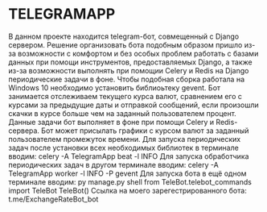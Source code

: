 # TELEGRAMAPP
В данном проекте находится telegram-бот, совмещенный с Django сервером. Решение организовать бота подобным образом пришло из-за возможности с комфортом и без особых проблем работать с базами данных при помощи инструментов, предоставляемых Django, а также из-за возможности выполнять при помощии Celery и Redis на Django периодические задачи в фоне. Чтобы подобная сборка работала на Windows 10 необходимо установить библиоьтеку gevent. Бот занимается отслеживаем текущего курса валют, сравнением его с курсами за предыдущие даты и отправкой сообщений, если произошли скачки в курсе больше чем на заданный пользователем процент. Данные задачи бот выполняет в фоне при помощи Celery и Redis-сервера. Бот может присылать графики с курсом валют за заданный пользователем промежуток времени.
Для запуска периодических задач после установки всех необходимых библиотек в терминале вводим:
celery -A TelegramApp beat -l INFO 
Для запуска обработчика периодических задач в другом терминале вводим:
celery -A TelegramApp worker -l INFO -P gevent
Для запуска бота в ещё одном терминале вводим:
py manage.py shell
from TeleBot.telebot_commands import TeleBot
TeleBot()
Ссылка на моего зарегестрированного бота: t.me/ExchangeRateBot_bot
